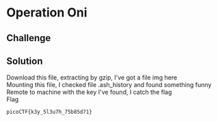 # Operation Oni
## Challenge
## Solution
Download this file, extracting by gzip, I've got a file img here\
Mounting this file, I checked file .ash\_history and found something funny\
Remote to machine with the key I've found, I catch the flag\
Flag
```
picoCTF{k3y_5l3u7h_75b85d71}
```
